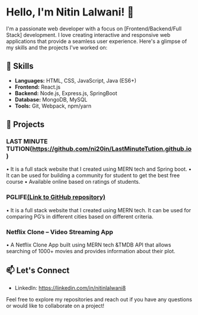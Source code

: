 # Hello, I'm Nitin Lalwani! 👋

I'm a passionate web developer with a focus on [Frontend/Backend/Full Stack] development. I love creating interactive and responsive web applications that provide a seamless user experience. Here's a glimpse of my skills and the projects I've worked on:

## 🔧 Skills

- **Languages:** HTML, CSS, JavaScript, Java (ES6+)
- **Frontend:** React.js
- **Backend:** Node.js, Express.js, SpringBoot
- **Database:** MongoDB, MySQL
- **Tools:** Git, Webpack, npm/yarn

## 🚀 Projects

### LAST MINUTE TUTION(https://github.com/ni20in/LastMinuteTution.github.io)
• It is a full stack website that I created using 
MERN tech and Spring boot.
• It can be used for building a community for 
student to get the best free course
• Available online based on ratings of students.

### PGLIFE[(Link to GitHub repository)](https://github.com/ni20in/pglife)
• It is a full stack website that I created using 
MERN tech. It can be used for comparing PG’s 
in different cities based on different criteria.

### Netflix Clone – Video Streaming App
• A Netflix Clone App built using MERN tech 
&TMDB API that allows searching of 1000+ 
movies and provides information about their 
plot.


## 📫 Let's Connect

- LinkedIn: https://linkedin.com/in/nitinlalwani8


Feel free to explore my repositories and reach out if you have any questions or would like to collaborate on a project!


